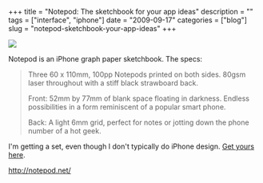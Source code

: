 +++
title = "Notepod: The sketchbook for your app ideas"
description = ""
tags = ["interface", "iphone"]
date = "2009-09-17"
categories = ["blog"]
slug = "notepod-sketchbook-your-app-ideas"
+++



  <div class="notebook-screenshot"><a href="http://notepod.net/"><img src="http://media.konigi.com/bluga/wt4ab25cbfcae79_0.jpg"/></a></div><p>Notepod is an iPhone graph paper sketchbook. The specs:</p>
<blockquote><p>Three 60 x 110mm, 100pp Notepods printed on both sides. 80gsm laser throughout with a stiff black strawboard back.</p>
<p>Front: 52mm by 77mm of blank space floating in darkness. Endless possibilities in a form reminiscent of a popular smart phone.</p>
<p>Back: A light 6mm grid, perfect for notes or jotting down the phone number of a hot geek.</p></blockquote>
<p>I'm getting a set, even though I don't typically do iPhone design. <a href="http://notepod.net/">Get yours here</a>.</p>
    
  <a href="http://notepod.net/">http://notepod.net/</a>
